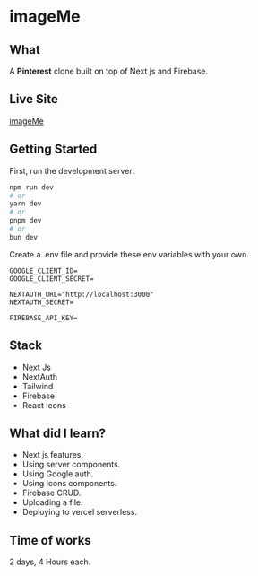# imageMe

## What

A **Pinterest** clone built on top of Next js and Firebase.

## Live Site
[imageMe](https://imageme.vercel.app/)

## Getting Started

First, run the development server:

```bash
npm run dev
# or
yarn dev
# or
pnpm dev
# or
bun dev
```

Create a .env file and provide these env variables with your own.

```
GOOGLE_CLIENT_ID=
GOOGLE_CLIENT_SECRET=

NEXTAUTH_URL="http://localhost:3000"
NEXTAUTH_SECRET=

FIREBASE_API_KEY=

```

## Stack

- Next Js
- NextAuth
- Tailwind
- Firebase
- React Icons

## What did I learn?

- Next js features.
- Using server components.
- Using Google auth.
- Using Icons components.
- Firebase CRUD.
- Uploading a file.
- Deploying to vercel serverless.

## Time of works
2 days, 4 Hours each.
